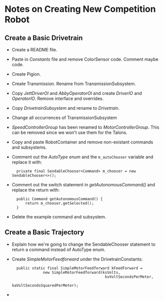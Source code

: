 # Notes on Creating New Competition Robot

## Create a Basic Drivetrain
- Create a README file.
- Paste in *Constants* file and remove ColorSensor code.  Comment maybe code.
- Create Pigion.
- Create Transmission.  Rename from TransmissionSubsystem.
- Copy *JettDriverOI* and *AbbyOperatorOI* and create *DriverIO* and *OperatorIO*. Remove interface and overrides. 
- Copy *DrivetrainSubsystem* and rename to *Drivetrain*.
- Change all occurrences of TransmissionSubsystem
- *SpeedControllerGroup* has been renamed to *MotorControllerGroup*.  This can be removed since we won't use them for the Talons.
- Copy and paste RobotContainer and remove non-existant commands and subsystems.
- Comment out the *AutoType enum* and the `m_autoChooser` variable and replace it with:
 
        private final SendableChooser<Command> m_chooser = new SendableChooser<>();

- Comment out the switch statement in *getAutonomousCommand()* and replace the return with:

        public Command getAutonomousCommand() {
            return m_chooser.getSelected();
        }
- Delete the example command and subsystem.

## Create a Basic Trajectory
- Explain how we're going to change the SendableChooser statement to return a command instead of AutoType enum.
- Create *SimpleMotorFeedforward* under the DrivetrainConstants:

        public static final SimpleMotorFeedforward kFeedForward = 
                    new SimpleMotorFeedforward(ksVolts, 
                                                kvVoltSecondsPerMeter, 
                                                kaVoltSecondsSquaredPerMeter);
- 